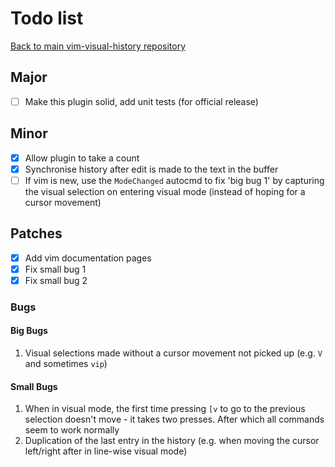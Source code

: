 # Todo list

[Back to main vim-visual-history repository](https://github.com/Matt-A-Bennett/vim-visual-history)

## Major
- [ ] Make this plugin solid, add unit tests (for official release)

## Minor
- [x] Allow plugin to take a count
- [x] Synchronise history after edit is made to the text in the buffer
- [ ] If vim is new, use the `ModeChanged` autocmd to fix 'big bug 1' by
      capturing the visual selection on entering visual mode (instead of hoping
      for a cursor movement)

## Patches
- [x] Add vim documentation pages
- [x] Fix small bug 1
- [x] Fix small bug 2

### Bugs

#### Big Bugs
1. Visual selections made without a cursor movement not picked up (e.g. `V` and
   sometimes `vip`)

#### Small Bugs
1. When in visual mode, the first time pressing `[v` to go to the previous
   selection doesn't move - it takes two presses. After which all commands seem
   to work normally
2. Duplication of the last entry in the history (e.g. when moving the cursor
   left/right after in line-wise visual mode)
